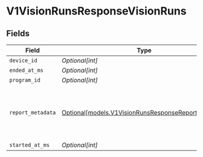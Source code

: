 # V1VisionRunsResponseVisionRuns


## Fields

| Field                                                                                                  | Type                                                                                                   | Required                                                                                               | Description                                                                                            | Example                                                                                                |
| ------------------------------------------------------------------------------------------------------ | ------------------------------------------------------------------------------------------------------ | ------------------------------------------------------------------------------------------------------ | ------------------------------------------------------------------------------------------------------ | ------------------------------------------------------------------------------------------------------ |
| `device_id`                                                                                            | *Optional[int]*                                                                                        | :heavy_minus_sign:                                                                                     | N/A                                                                                                    | 1234512345123                                                                                          |
| `ended_at_ms`                                                                                          | *Optional[int]*                                                                                        | :heavy_minus_sign:                                                                                     | N/A                                                                                                    | 0                                                                                                      |
| `program_id`                                                                                           | *Optional[int]*                                                                                        | :heavy_minus_sign:                                                                                     | N/A                                                                                                    | 1                                                                                                      |
| `report_metadata`                                                                                      | [Optional[models.V1VisionRunsResponseReportMetadata]](../models/v1visionrunsresponsereportmetadata.md) | :heavy_minus_sign:                                                                                     | The response includes 4 additional fields that are now deprecated                                      |                                                                                                        |
| `started_at_ms`                                                                                        | *Optional[int]*                                                                                        | :heavy_minus_sign:                                                                                     | N/A                                                                                                    | 1553808606097                                                                                          |